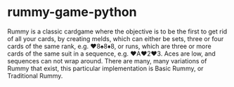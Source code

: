 # rummy-game-python
Rummy is a classic cardgame where the objective is to be the first to get rid of all your cards, by creating melds, which can either be sets, three or four cards of the same rank, e.g. ♥8♠8♦8, or runs, which are three or more cards of the same suit in a sequence, e.g. ♥A♥2♥3. Aces are low, and sequences can not wrap around. There are many, many variations of Rummy that exist, this particular implementation is Basic Rummy, or Traditional Rummy.
